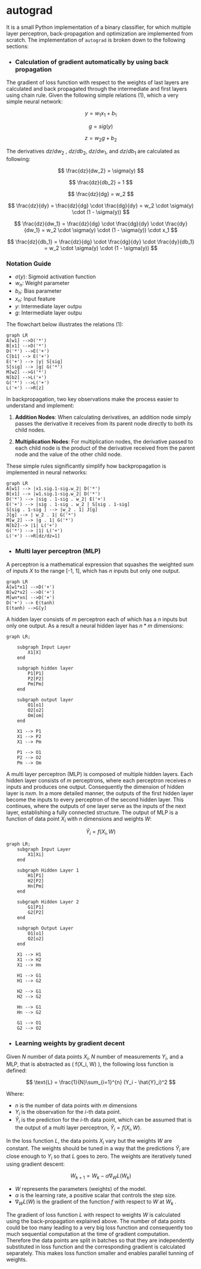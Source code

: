 # autograd

It is a small Python implementation of a binary classifier, for which multiple layer perceptron, back-propagation and optimization are implemented from scratch. The implementation of `autograd` is broken down to the following sections:

- ### Calculation of gradient automatically by using back propagation
The gradient of loss function with respect to the weights of last layers are calculated and back propagated through the intermediate and first layers using chain rule. Given the following simple relations (1), which a very simple neural network:

$$
y=w_1x_1+b_1
$$

$$
g=sig(y)
$$

$$
z=w_2g+b_2
$$

The derivatives $dz/dw_2$ , $dz/db_2$, $dz/dw_1$, and $dz/db_1$ are calculated as following:

$$
\frac{dz}{dw_2} = \sigma(y) 
$$

$$
\frac{dz}{db_2} = 1
$$

$$
\frac{dz}{dg} = w_2
$$

$$
\frac{dz}{dy} = \frac{dz}{dg} \cdot \frac{dg}{dy} = w_2 \cdot \sigma(y) \cdot (1 - \sigma(y))
$$

$$
\frac{dz}{dw_1} = \frac{dz}{dg} \cdot \frac{dg}{dy} \cdot \frac{dy}{dw_1} = w_2 \cdot \sigma(y) \cdot (1 - \sigma(y)) \cdot x_1
$$

$$
\frac{dz}{db_1} = \frac{dz}{dg} \cdot \frac{dg}{dy} \cdot \frac{dy}{db_1} = w_2 \cdot \sigma(y) \cdot (1 - \sigma(y))
$$

### Notation Guide
- $\sigma(y)$: Sigmoid activation function
- $w_n$: Weight parameter
- $b_n$: Bias parameter
- $x_n$: Input feature
- $y$: Intermediate layer outpu
- $g$: Intermediate layer outpu


The flowchart below illustrates the relations (1):
```mermaid
graph LR
A[w1] -->D('*') 
B[x1] -->D('*')
D('*') -->E('+')
C[b1] --> E('+')
E('+') --> |y| S[sig]
S[sig] --> |g| G('*')
M[w2] -->G('*')
N[b2] -->L('+')
G('*') -->L('+')
L('+') -->R[z]
```
In backpropagation, two key observations make the process easier to understand and implement:

1. **Addition Nodes**: When calculating derivatives, an addition node simply passes the derivative it receives from its parent node directly to both its child nodes.

2. **Multiplication Nodes**: For multiplication nodes, the derivative passed to each child node is the product of the derivative received from the parent node and the value of the other child node.

These simple rules significantly simplify how backpropagation is implemented in neural networks:

```mermaid
graph LR
A[w1] --> |x1.sig.1-sig.w_2| D('*') 
B[x1] --> |w1.sig.1-sig.w_2| D('*')
D('*') --> |sig . 1-sig . w_2| E('+')
E('+') --> |sig . 1-sig . w_2 | S[sig . 1-sig]
S[sig . 1-sig ] --> |w_2 . 1| J[g]
J[g] --> | w_2 . 1| G('*')
M[w_2] --> |g . 1| G('*')
N[b2]--> |1| L('+')
G('*') --> |1| L('+')
L('+') -->R[dz/dz=1]
```


- ### Multi layer perceptron (MLP)

A perceptron is a mathematical expression that squashes the weighted sum of inputs $X$ to the range [-1, 1], which has $n$ inputs but only one output.

```mermaid
graph LR
A[w1*x1] -->D('+') 
B[w2*x2] -->D('+')
M[wn*xn] -->D('+')
D('+') --> E(tanh)
E(tanh) -->G[y]
```
A hidden layer consists of $m$ perceptron each of which has a $n$ inputs but only one output. As a result a neural hidden layer has $n*m$ dimensions:


```mermaid
graph LR;

    subgraph Input Layer
        X1[X]
    end

    subgraph hidden layer
        P1[P1]
        P2[P2]
        Pm[Pm]
    end

    subgraph output layer
        O1[o1]
        O2[o2]
        Om[om]
    end

    X1 --> P1
    X1 --> P2
    X1 --> Pm

    P1 --> O1
    P2 --> O2
    Pm --> Om
```
A multi layer perceptron (MLP) is composed of multiple hidden layers. Each hidden layer consists of $m$ perceptrons, where each perceptron receives $n$ inputs and produces one output. Consequently the dimension of hidden layer is $n$x$m$. In a more detailed manner, the outputs of the first hidden layer become the inputs to every perceptron of the second hidden layer. This continues, where the outputs of one layer serve as the inputs of the next layer, establishing a fully connected structure. The output of MLP is a function of data point $X_i$ with $n$ dimensions and weights $W$:

$$
\hat{Y}_i = f(X_i, W)
$$


```mermaid
graph LR;
    subgraph Input Layer
        X1[Xi]
    end

    subgraph Hidden Layer 1
        H1[P1]
        H2[P2]
        Hn[Pm]
    end

    subgraph Hidden Layer 2
        G1[P1]
        G2[P2]
    end

    subgraph Output Layer
        O1[o1]
        O2[o2]
    end

    X1 --> H1
    X1 --> H2
    X1 --> Hn

    H1 --> G1
    H1 --> G2

    H2 --> G1
    H2 --> G2

    Hn --> G1
    Hn --> G2

    G1 --> O1
    G2 --> O2
```
- ### Learning weights by gradient decent 

Given $N$ number of data points $X_i$, $N$ number of measurements $Y_i$, and a MLP, that is abstracted as \( f(X_i, W) \), the following loss function is defined:

$$ 
\text{L} = \frac{1}{N}\sum_{i=1}^{n} (Y_i - \hat{Y}_i)^2
$$

Where:
- $n$ is the number of data points with $m$ dimensions
- $Y_i$ is the observation for the $i$-th data point.
- $\hat{Y}_i$ is the prediction for the $i$-th data point, which can be assumed that is the output of a multi layer perceptron, $\hat{Y}_i = f(X_i, W)$. 

In the loss function $L$, the data points $X_i$ vary but the weights $W$ are constant. The weights should be tuned in a way that the predictions $\hat{Y}_i$ are close enough to $Y_i$ so that $L$ goes to zero. The weights are iteratively tuned using gradient descent:

$$ 
W_{k+1} = W_{k} - \alpha \nabla_{W} L(W_{k})
$$

- $W$ represents the parameters (weights) of the model.
- $\alpha$ is the learning rate, a positive scalar that controls the step size.
- $\nabla_{W} L(W)$ is the gradient of the function $f$ with respect to $W$ at $W_k$ .

The gradient of loss function $L$ with respect to weights $W$ is calculated using the back-propagation explained above. The number of data points could be too many leading to a very big loss function and consequently too much sequential computation at the time of gradient computation. Therefore the data points are split in batches so that they are independently substituted in loss function and the corresponding gradient is calculated separately. This makes loss function smaller and enables parallel tunning of weights.